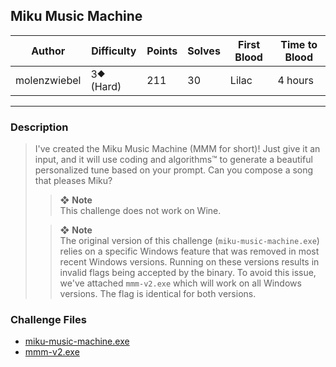 ## Miku Music Machine

| Author       | Difficulty | Points | Solves | First Blood | Time to Blood |
| ------------ | ---------- | ------ | ------ | ----------- | ------------- |
| molenzwiebel | 3⯁ (Hard)  | 211    | 30     | Lilac       | 4 hours       |

---

### Description

<blockquote>

I've created the Miku Music Machine (MMM for short)! Just give it an input, and it will use coding and algorithms™ to generate a beautiful personalized tune based on your prompt. Can you compose a song that pleases Miku?

> ❖ **Note**  
> This challenge does not work on Wine.

> ❖ **Note**  
> The original version of this challenge (`miku-music-machine.exe`) relies on a specific Windows feature that was removed in most recent Windows versions. Running on these versions results in invalid flags being accepted by the binary. To avoid this issue, we've attached `mmm-v2.exe` which will work on all Windows versions. The flag is identical for both versions.

</blockquote>

### Challenge Files

- [miku-music-machine.exe](dist)
- [mmm-v2.exe](dist)
